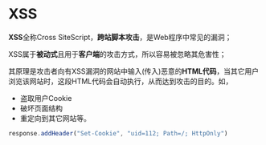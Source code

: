 # XSS

**XSS**全称Cross SiteScript，**跨站脚本攻击**，是Web程序中常见的漏洞；

XSS属于**被动式**且用于**客户端**的攻击方式，所以容易被忽略其危害性；

其原理是攻击者向有XSS漏洞的网站中输入(传入)恶意的**HTML代码**，当其它用户浏览该网站时，这段HTML代码会自动执行，从而达到攻击的目的。如，

- 盗取用户Cookie
- 破坏页面结构
- 重定向到其它网站等。

```js
response.addHeader("Set-Cookie", "uid=112; Path=/; HttpOnly")
```

